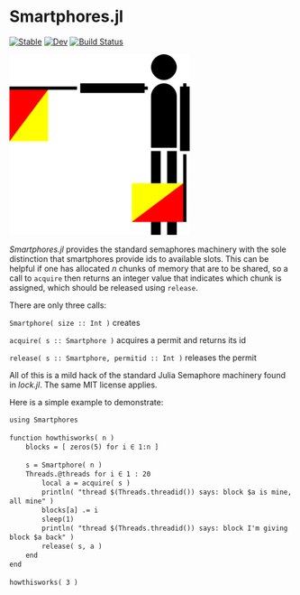 # Smartphores.jl

[![Stable](https://img.shields.io/badge/docs-stable-blue.svg)](https://NittanyLion.github.io/Smartphores.jl/stable/)
[![Dev](https://img.shields.io/badge/docs-dev-blue.svg)](https://NittanyLion.github.io/Smartphores.jl/dev/)
[![Build Status](https://github.com/NittanyLion/Smartphores.jl/actions/workflows/CI.yml/badge.svg?branch=main)](https://github.com/NittanyLion/Smartphores.jl/actions/workflows/CI.yml?query=branch%3Amain)


![header](smartphores.png)


*Smartphores.jl* provides the standard semaphores machinery with the sole distinction that smartphores provide ids to available slots.  This can be helpful if one has allocated $n$ chunks of memory that are to be shared, so a call to `acquire` then returns an integer value that indicates which chunk is assigned, which should be released using `release`.

There are only three calls:

`Smartphore( size :: Int )` creates 

`acquire( s :: Smartphore )` acquires a permit and returns its id

`release( s :: Smartphore, permitid :: Int )` releases the permit

All of this is a mild hack of the standard Julia Semaphore machinery found in *lock.jl*.  The same MIT license applies.

Here is a simple example to demonstrate:
````
using Smartphores

function howthisworks( n )
    blocks = [ zeros(5) for i ∈ 1:n ]
    
    s = Smartphore( n )
    Threads.@threads for i ∈ 1 : 20
        local a = acquire( s )
        println( "thread $(Threads.threadid()) says: block $a is mine, all mine" )
        blocks[a] .= i
        sleep(1)
        println( "thread $(Threads.threadid()) says: block I'm giving block $a back" )
        release( s, a )
    end
end

howthisworks( 3 )
````
